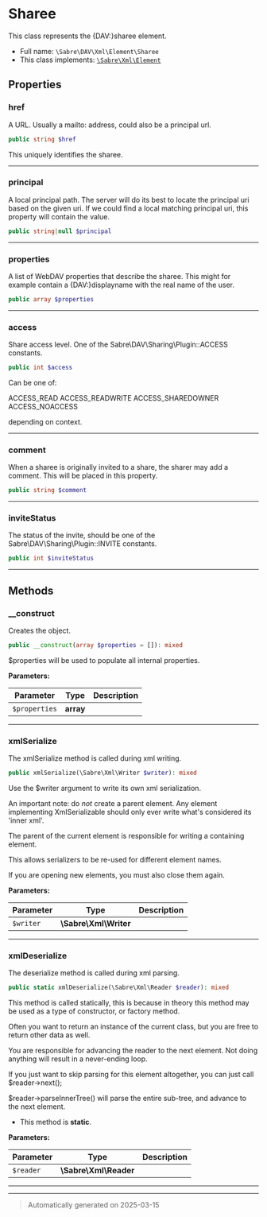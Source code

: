 
# Sharee

This class represents the {DAV:}sharee element.



* Full name: `\Sabre\DAV\Xml\Element\Sharee`
* This class implements:
[`\Sabre\Xml\Element`](../../../Xml/Element.md)



## Properties


### href

A URL. Usually a mailto: address, could also be a principal url.

```php
public string $href
```

This uniquely identifies the sharee.




***

### principal

A local principal path. The server will do its best to locate the
principal uri based on the given uri. If we could find a local matching
principal uri, this property will contain the value.

```php
public string|null $principal
```






***

### properties

A list of WebDAV properties that describe the sharee. This might for
example contain a {DAV:}displayname with the real name of the user.

```php
public array $properties
```






***

### access

Share access level. One of the Sabre\DAV\Sharing\Plugin::ACCESS
constants.

```php
public int $access
```

Can be one of:

ACCESS_READ
ACCESS_READWRITE
ACCESS_SHAREDOWNER
ACCESS_NOACCESS

depending on context.




***

### comment

When a sharee is originally invited to a share, the sharer may add
a comment. This will be placed in this property.

```php
public string $comment
```






***

### inviteStatus

The status of the invite, should be one of the
Sabre\DAV\Sharing\Plugin::INVITE constants.

```php
public int $inviteStatus
```






***

## Methods


### __construct

Creates the object.

```php
public __construct(array $properties = []): mixed
```

$properties will be used to populate all internal properties.






**Parameters:**

| Parameter | Type | Description |
|-----------|------|-------------|
| `$properties` | **array** |  |





***

### xmlSerialize

The xmlSerialize method is called during xml writing.

```php
public xmlSerialize(\Sabre\Xml\Writer $writer): mixed
```

Use the $writer argument to write its own xml serialization.

An important note: do _not_ create a parent element. Any element
implementing XmlSerializable should only ever write what's considered
its 'inner xml'.

The parent of the current element is responsible for writing a
containing element.

This allows serializers to be re-used for different element names.

If you are opening new elements, you must also close them again.






**Parameters:**

| Parameter | Type | Description |
|-----------|------|-------------|
| `$writer` | **\Sabre\Xml\Writer** |  |





***

### xmlDeserialize

The deserialize method is called during xml parsing.

```php
public static xmlDeserialize(\Sabre\Xml\Reader $reader): mixed
```

This method is called statically, this is because in theory this method
may be used as a type of constructor, or factory method.

Often you want to return an instance of the current class, but you are
free to return other data as well.

You are responsible for advancing the reader to the next element. Not
doing anything will result in a never-ending loop.

If you just want to skip parsing for this element altogether, you can
just call $reader->next();

$reader->parseInnerTree() will parse the entire sub-tree, and advance to
the next element.

* This method is **static**.




**Parameters:**

| Parameter | Type | Description |
|-----------|------|-------------|
| `$reader` | **\Sabre\Xml\Reader** |  |





***


***
> Automatically generated on 2025-03-15
